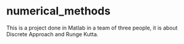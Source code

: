 # numerical_methods
This is a project done in Matlab in a team of three people,
it is about Discrete Approach and Runge Kutta.
